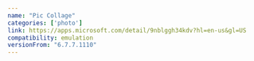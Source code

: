 ```yaml
---
name: "Pic Collage"
categories: ['photo']
link: https://apps.microsoft.com/detail/9nblggh34kdv?hl=en-us&gl=US
compatibility: emulation
versionFrom: "6.7.7.1110"
---
```


